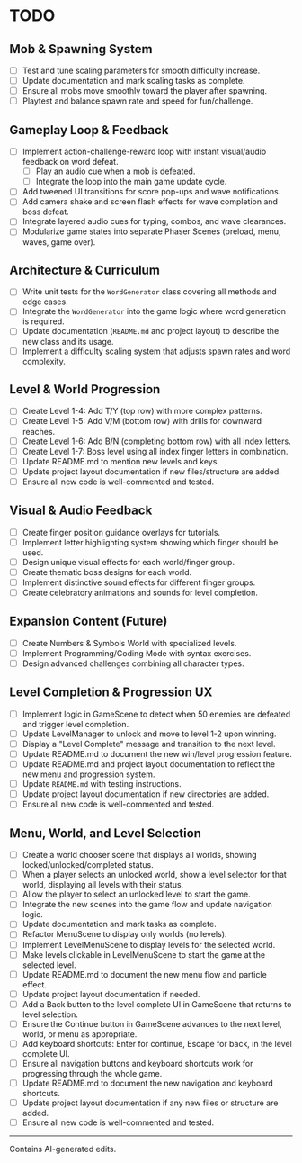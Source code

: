 # TODO

## Mob & Spawning System

- [ ] Test and tune scaling parameters for smooth difficulty increase.
- [ ] Update documentation and mark scaling tasks as complete.
- [ ] Ensure all mobs move smoothly toward the player after spawning.
- [ ] Playtest and balance spawn rate and speed for fun/challenge.

## Gameplay Loop & Feedback

- [ ] Implement action-challenge-reward loop with instant visual/audio feedback on word defeat.
  - [ ] Play an audio cue when a mob is defeated.
  - [ ] Integrate the loop into the main game update cycle.
- [ ] Add tweened UI transitions for score pop-ups and wave notifications.
- [ ] Add camera shake and screen flash effects for wave completion and boss defeat.
- [ ] Integrate layered audio cues for typing, combos, and wave clearances.
- [ ] Modularize game states into separate Phaser Scenes (preload, menu, waves, game over).

## Architecture & Curriculum

- [ ] Write unit tests for the `WordGenerator` class covering all methods and edge cases.
- [ ] Integrate the `WordGenerator` into the game logic where word generation is required.
- [ ] Update documentation (`README.md` and project layout) to describe the new class and its usage.
- [ ] Implement a difficulty scaling system that adjusts spawn rates and word complexity.

## Level & World Progression

- [ ] Create Level 1-4: Add T/Y (top row) with more complex patterns.
- [ ] Create Level 1-5: Add V/M (bottom row) with drills for downward reaches.
- [ ] Create Level 1-6: Add B/N (completing bottom row) with all index letters.
- [ ] Create Level 1-7: Boss level using all index finger letters in combination.
- [ ] Update README.md to mention new levels and keys.
- [ ] Update project layout documentation if new files/structure are added.
- [ ] Ensure all new code is well-commented and tested.

## Visual & Audio Feedback

- [ ] Create finger position guidance overlays for tutorials.
- [ ] Implement letter highlighting system showing which finger should be used.
- [ ] Design unique visual effects for each world/finger group.
- [ ] Create thematic boss designs for each world.
- [ ] Implement distinctive sound effects for different finger groups.
- [ ] Create celebratory animations and sounds for level completion.

## Expansion Content (Future)

- [ ] Create Numbers & Symbols World with specialized levels.
- [ ] Implement Programming/Coding Mode with syntax exercises.
- [ ] Design advanced challenges combining all character types.

## Level Completion & Progression UX

- [ ] Implement logic in GameScene to detect when 50 enemies are defeated and trigger level completion.
- [ ] Update LevelManager to unlock and move to level 1-2 upon winning.
- [ ] Display a "Level Complete" message and transition to the next level.
- [ ] Update README.md to document the new win/level progression feature.
- [ ] Update README.md and project layout documentation to reflect the new menu and progression system.
- [ ] Update `README.md` with testing instructions.
- [ ] Update project layout documentation if new directories are added.
- [ ] Ensure all new code is well-commented and tested.

## Menu, World, and Level Selection

- [ ] Create a world chooser scene that displays all worlds, showing locked/unlocked/completed status.
- [ ] When a player selects an unlocked world, show a level selector for that world, displaying all levels with their status.
- [ ] Allow the player to select an unlocked level to start the game.
- [ ] Integrate the new scenes into the game flow and update navigation logic.
- [ ] Update documentation and mark tasks as complete.
- [ ] Refactor MenuScene to display only worlds (no levels).
- [ ] Implement LevelMenuScene to display levels for the selected world.
- [ ] Make levels clickable in LevelMenuScene to start the game at the selected level.
- [ ] Update README.md to document the new menu flow and particle effect.
- [ ] Update project layout documentation if needed.
- [ ] Add a Back button to the level complete UI in GameScene that returns to level selection.
- [ ] Ensure the Continue button in GameScene advances to the next level, world, or menu as appropriate.
- [ ] Add keyboard shortcuts: Enter for continue, Escape for back, in the level complete UI.
- [ ] Ensure all navigation buttons and keyboard shortcuts work for progressing through the whole game.
- [ ] Update README.md to document the new navigation and keyboard shortcuts.
- [ ] Update project layout documentation if any new files or structure are added.
- [ ] Ensure all new code is well-commented and tested.

---
Contains AI-generated edits.
